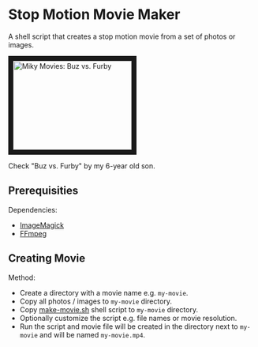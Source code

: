 Stop Motion Movie Maker
=======================

A shell script that creates a stop motion movie from 
a set of photos or images.

<a href="http://www.youtube.com/watch?feature=player_embedded&v=mupuJv6Kiw0
" target="_blank"><img src="http://img.youtube.com/vi/mupuJv6Kiw0/0.jpg" 
alt="Miky Movies: Buz vs. Furby" width="240" height="180" border="10" /></a>

Check "Buz vs. Furby" by my 6-year old son.

Prerequisities
--------------
Dependencies:
* [ImageMagick](http://www.imagemagick.org/)
* [FFmpeg](https://www.ffmpeg.org/)

Creating Movie
--------------
Method:
* Create a directory with a movie name e.g. `my-movie`.
* Copy all photos / images to `my-movie` directory.
* Copy [make-movie.sh](sh/make-movie.sh) shell script to `my-movie` directory.
* Optionally customize the script e.g. file names or movie resolution.
* Run the script and movie file will be created in the directory next
  to `my-movie` and will be named `my-movie.mp4`.
